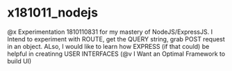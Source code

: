 # x181011_nodejs
@x Experimentation 1810110831 for my mastery of NodeJS/ExpressJS.  I Intend to experiment with ROUTE, get the QUERY string, grab POST request in an object.  ALso, I would like to learn how EXPRESS (if that could) be helpful in creatinng USER INTERFACES (@v I Want an Optimal Framework to build UI)
